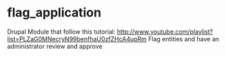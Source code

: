 # flag_application
Drupal Module that follow this tutorial: http://www.youtube.com/playlist?list=PLZaG0MNecryN99benfhaU0zfZHcA4upRm
Flag entities and have an administrator review and approve
